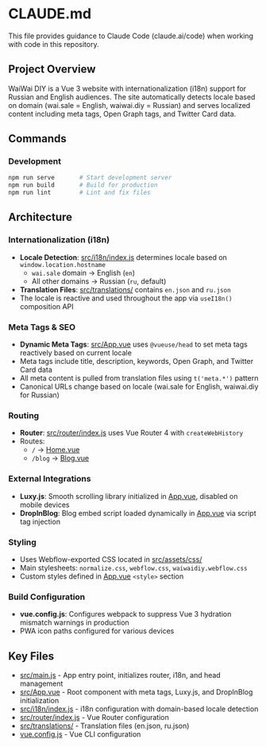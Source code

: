 # CLAUDE.md

This file provides guidance to Claude Code (claude.ai/code) when working with code in this repository.

## Project Overview

WaiWai DIY is a Vue 3 website with internationalization (i18n) support for Russian and English audiences. The site automatically detects locale based on domain (wai.sale = English, waiwai.diy = Russian) and serves localized content including meta tags, Open Graph tags, and Twitter Card data.

## Commands

### Development
```bash
npm run serve       # Start development server
npm run build       # Build for production
npm run lint        # Lint and fix files
```

## Architecture

### Internationalization (i18n)
- **Locale Detection**: [src/i18n/index.js](src/i18n/index.js) determines locale based on `window.location.hostname`
  - `wai.sale` domain → English (`en`)
  - All other domains → Russian (`ru`, default)
- **Translation Files**: [src/translations/](src/translations/) contains `en.json` and `ru.json`
- The locale is reactive and used throughout the app via `useI18n()` composition API

### Meta Tags & SEO
- **Dynamic Meta Tags**: [src/App.vue](src/App.vue) uses `@vueuse/head` to set meta tags reactively based on current locale
- Meta tags include title, description, keywords, Open Graph, and Twitter Card data
- All meta content is pulled from translation files using `t('meta.*')` pattern
- Canonical URLs change based on locale (wai.sale for English, waiwai.diy for Russian)

### Routing
- **Router**: [src/router/index.js](src/router/index.js) uses Vue Router 4 with `createWebHistory`
- Routes:
  - `/` → [Home.vue](src/views/Home.vue)
  - `/blog` → [Blog.vue](src/views/Blog.vue)

### External Integrations
- **Luxy.js**: Smooth scrolling library initialized in [App.vue](src/App.vue), disabled on mobile devices
- **DropInBlog**: Blog embed script loaded dynamically in [App.vue](src/App.vue) via script tag injection

### Styling
- Uses Webflow-exported CSS located in [src/assets/css/](src/assets/css/)
- Main stylesheets: `normalize.css`, `webflow.css`, `waiwaidiy.webflow.css`
- Custom styles defined in [App.vue](src/App.vue) `<style>` section

### Build Configuration
- **vue.config.js**: Configures webpack to suppress Vue 3 hydration mismatch warnings in production
- PWA icon paths configured for various devices

## Key Files

- [src/main.js](src/main.js) - App entry point, initializes router, i18n, and head management
- [src/App.vue](src/App.vue) - Root component with meta tags, Luxy.js, and DropInBlog initialization
- [src/i18n/index.js](src/i18n/index.js) - i18n configuration with domain-based locale detection
- [src/router/index.js](src/router/index.js) - Vue Router configuration
- [src/translations/](src/translations/) - Translation files (en.json, ru.json)
- [vue.config.js](vue.config.js) - Vue CLI configuration
